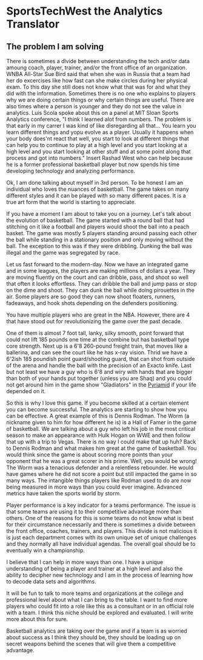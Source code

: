 # SportsTechWest the Analytics Translator

## The problem I am solving 

There is sometimes a divide between understanding the tech and/or data amoung coach, player, trainer, and/or the front office of an organization.  WNBA All-Star Sue Bird said that when she was in Russia that a team had her do excercises like how fast can she make circles during her physical exam.  To this day she still does not know what that was for and what they did with the information.  Sometimes there is no one who explains to players why we are doing certain things or why certain things are useful.  There are also times where a person is younger and they do not see the value in analytics.  Luis Scola spoke about this on a panel at MIT Sloan Sports Analytics conference, "I think I learned alot from numbers.  The problem is that early in my carrer I was kind of like disregarding all that... You learn you learn different things and yopu evolve as a player.  Usually it happens when your body does'nt react that well, you start to look at different things that can help you to continue to play at a high level and you start looking at a high level and you start looking at other stuff and at some point along that process and got into numbers." Insert Rashad West who can help because he is a former professional basketball player but now spends his time developing technology and analyzing performance.  

Ok, I am done talking about myself in 3rd person.  To be honest I am an individual who loves the nuances of basketball.  The game takes on many different styles and it can be played with so many different paces.  It is a true art form that the world is starting to appreciate.  

If you have a moment I am about to take you on a journey.  Let's talk about the evolution of basketball.  The game started with a round ball that had stitching on it like a football and players would shoot the ball into a peach basket.  The game was mostly 5 players standing around passing each other the ball while standing in a stationary position and only moving without the ball.  The exception to this was if they were dribbling.  Dunking the ball was illegal and the game was segregated by race.

Let us fast forward to the modern-day.  Now we have an integrated game and in some leagues, the players are making millions of dollars a year. They are moving fluently on the court and can dribble, pass, and shoot so well that often it looks effortless.  They can dribble the ball and jump pass or stop on the dime and shoot.  They can dunk the ball while doing pirouettes in the air.  Some players are so good they can now shoot floaters, runners, fadeaways, and hook shots depending on the defenders positioning.      

You have multiple players who are great in the NBA.  However, there are 4 that have stood out for revolutionizing the game over the past decade. 

One of them is almost 7 foot tall, lanky, silky smooth, point forward that could not lift 185 pounds one time at the combine but has basketball type core strength.  Next up is a 6'8 260-pound freight train, that moves like a ballerina, and can see the court like he has x-ray vision.  Thrid we have a 6'2ish 185 poundish point guard/shooting guard,
that can shot from outside of the arena and handle the ball with the precision of an Exacto knife.  Last but not least we have a guy who is 6'8 and wiry with hands that are bigger than both of your hands put together (unless you are Shaq) and you could not get around him in the game show "Gladiators" in the [Pyriamid](https://youtu.be/x5_ivBV7FMo) if your
life depended on it. 

So this is why I love this game.  If you become skilled at a certain element you can become successful.  The analytics are starting to show how you can be effective.  A great example of this is Dennis Rodman.  The Worm (a nickname given to him for how different he is) is a Hall of Famer in the game of basketball.  We are talking about a guy who left his job in the most critical season to make an appearance with Hulk Hogan on WWE and then follow that up with a trip to Vegas.  There is no way I could make that up huh?  Back to Dennis Rodman and what makes him great at the game of basketball.  You would think since the game is about scoring more points than your opponent that he was a great scorer in his prime.  Well, you would be wrong!  The Worm was a tenacious defender and a relentless rebounder.  He would have games where he did
not score a point but still impacted the game in so many ways.  The intangible things players like Rodman used to do are now being measured in more ways than you could ever imagine.  Advanced metrics have taken the sports world by storm.  

Player performance is a key indicator for a teams performance.  The issue is that some teams are using it to their competitive advantage more than others.  One of the reasons for this is some teams do not know what is best for their circumstance necessarily and there is sometimes a divide between the front office, coaches, trainers, and players.  This divide is not malicious it is just each department comes with its own unique set of unique challenges and they normally all have individual agendas.  The overall goal should be to eventually win a championship. 

I believe that I can help in more ways than one.  I have a unique understanding of being a player and trainer at a high level and also the ability to decipher new technology and I am in the process of learning how to decode data sets and algorithms.  

It will be fun to talk to more teams and organizations at the college and professional level about what I can bring to the table.  I want to find more players who could fit into a role like this as a consultant or in an official role with a team.  I think this niche should be explored and evaluated.  I will write more about this for sure. 

Basketball analytics are taking over the game and if a team is as worried about success as I think they should be, they should be loading up on secret weapons behind the scenes that will give them a competitive advantage.  


